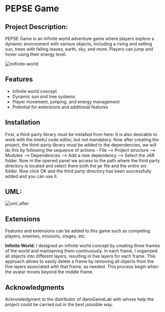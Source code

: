 # PEPSE Game

## Project Description:
PEPSE Game is an infinite world adventure game where players explore a dynamic environment with various objects,
including a rising and setting sun, trees with falling leaves, earth, sky, and more.
Players can jump and hover using their energy level.


![inifinite-world](https://github.com/TomerElal/infinite-world-game-java/assets/126855038/5aa94d6f-6895-4996-a5b3-76cb89860f9b)


## Features

- Infinite world concept
- Dynamic sun and tree systems
- Player movement, jumping, and energy management
- Potential for extensions and additional features
  
## Installation

First, a third-party library must be installed from here:
It is also desirable to work with the IntelliJ code editor, but not mandatory.
Now after creating the project, the third-party library must be added to the dependencies,
we will do this by following the sequence of actions - File --> Project structure --> Modules --> Dependencies --> Add a new dependency --> Select the JAR folder.
Now in the opened panel we access to the path where the third party directory is located and select there both the jar file and the *entire* src folder.
Now click OK and the third party directory has been successfully added and you can use it.

  
## UML:

![uml_after](https://github.com/TomerElal/infinite-world-game-java/assets/126855038/1da2d314-645b-4f6c-be05-c6b2cb496eac)

## Extensions
Features and extensions can be added to this game such as competing players, enemies, missions, stages, etc.

**Infinite World**:
I designed an infinite world concept by creating three frames of the world and maintaining them continuously.
In each frame, I organized all objects into different layers, resulting in five layers for each frame. 
This approach allows to easily delete a frame by removing all objects from the five layers associated with that frame,
as needed. This process begin when the avatar moves beyond the middle frame.

## Acknowledgments
Acknowledgment to the distributor of danoGameLab with whose help the project could be carried out in the best possible way.


